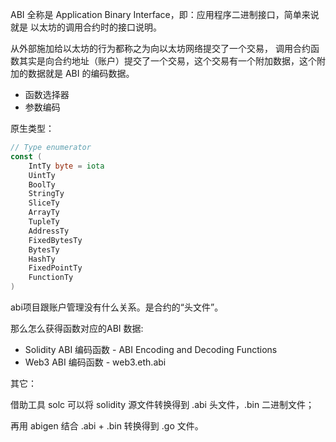ABI 全称是 Application Binary Interface，即：应用程序二进制接口，简单来说就是 以太坊的调用合约时的接口说明。

从外部施加给以太坊的行为都称之为向以太坊网络提交了一个交易， 调用合约函数其实是向合约地址（账户）提交了一个交易，这个交易有一个附加数据，这个附加的数据就是 ABI 的编码数据。

* 函数选择器
* 参数编码

原生类型：

```go
// Type enumerator
const (
    IntTy byte = iota
    UintTy
    BoolTy
    StringTy
    SliceTy
    ArrayTy
    TupleTy
    AddressTy
    FixedBytesTy
    BytesTy
    HashTy
    FixedPointTy
    FunctionTy
)
```

abi项目跟账户管理没有什么关系。是合约的“头文件”。

那么怎么获得函数对应的ABI 数据:

* Solidity ABI 编码函数 - ABI Encoding and Decoding Functions
* Web3 ABI 编码函数 - web3.eth.abi

其它：

借助工具 solc 可以将 solidity 源文件转换得到 .abi 头文件，.bin 二进制文件；

再用 abigen 结合 .abi + .bin 转换得到 .go 文件。



